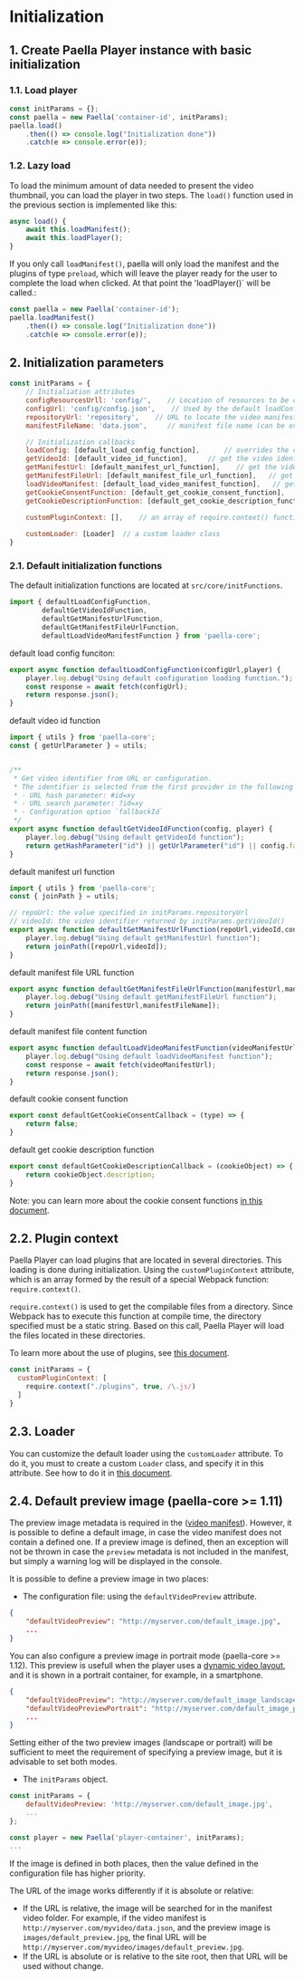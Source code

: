 # Initialization

## 1. Create Paella Player instance with basic initialization
### 1.1. Load player

```javascript
const initParams = {};
const paella = new Paella('container-id', initParams);
paella.load()
    .then(() => console.log("Initialization done"))
    .catch(e => console.error(e));
```

### 1.2. Lazy load

To load the minimum amount of data needed to present the video thumbnail, you can load the player in two steps. The `load()` function used in the previous section is implemented like this:

```javascript
async load() {
    await this.loadManifest();
    await this.loadPlayer();
}
```

If you only call `loadManifest()`, paella will only load the manifest and the plugins of type `preload`, which will leave the player ready for the user to complete the load when clicked. At that point the 'loadPlayer()` will be called.:

```javascript
const paella = new Paella('container-id');
paella.loadManifest()
    .then(() => console.log("Initialization done"))
    .catch(e => console.error(e));
```

## 2. Initialization parameters

```javascript
const initParams = {
    // Initialiation attributes
    configResourcesUrll: 'config/',    // Location of resources to be configured in the config.json file
    configUrl: 'config/config.json',    // Used by the default loadConfig function
    repositoryUrl: 'repository',    // URL to locate the video manifests (see getManifestUrl)
    manifestFileName: 'data.json',     // manifest file name (can be overrided in config.json)

    // Initialization callbacks
    loadConfig: [default_load_config_function],      // overrides the config.json file load
    getVideoId: [default_video_id_function],     // get the video identifier
    getManifestUrl: [default_manifest_url_function],    // get the video manifest url
    getManifestFileUrl: [default_manifest_file_url_function],   // get the full manifest file url
    loadVideoManifest: [default_load_video_manifest_function],   // get the manifest file content
    getCookieConsentFunction: [default_get_cookie_consent_function],    // get cookie consent preferences function
    getCookieDescriptionFunction: [default_get_cookie_description_function],    // get cookie description function
  
  	customPluginContext: [],	// an array of require.context() function call results

    customLoader: [Loader]  // a custom loader class
} 
```

### 2.1. Default initialization functions

The default initialization functions are located at `src/core/initFunctions`.

```javascript
import { defaultLoadConfigFunction,
        defaultGetVideoIdFunction,
        defaultGetManifestUrlFunction,
        defaultGetManifestFileUrlFunction,
        defaultLoadVideoManifestFunction } from 'paella-core';

```

default load config funciton:

```javascript
export async function defaultLoadConfigFunction(configUrl,player) {
    player.log.debug("Using default configuration loading function.");
    const response = await fetch(configUrl);
    return response.json();
}
```

default video id function

```javascript
import { utils } from 'paella-core';
const { getUrlParameter } = utils;


/**
 * Get video identifier from URL or configuration.
 * The identifier is selected from the first provider in the following order:
 * - URL hash parameter: #id=xy
 * - URL search parameter: ?id=xy
 * - Configuration option `fallbackId`
 */
export async function defaultGetVideoIdFunction(config, player) {
    player.log.debug("Using default getVideoId function");
    return getHashParameter("id") || getUrlParameter("id") || config.fallbackId;
}
```

default manifest url function

```javascript
import { utils } from 'paella-core';
const { joinPath } = utils;

// repoUrl: the value specified in initParams.repositoryUrl
// videoId: the video identifier returned by initParams.getVideoId()
export async function defaultGetManifestUrlFunction(repoUrl,videoId,config,player) {
    player.log.debug("Using default getManifestUrl function");
    return joinPath([repoUrl,videoId]);
}
```

default manifest file URL function

```javascript
export async function defaultGetManifestFileUrlFunction(manifestUrl,manifestFileName,config,player) {
    player.log.debug("Using default getManifestFileUrl function");
    return joinPath([manifestUrl,manifestFileName]);
}
```

default manifest file content function

```javascript
export async function defaultLoadVideoManifestFunction(videoManifestUrl,config,player) {
    player.log.debug("Using default loadVideoManifest function");
    const response = await fetch(videoManifestUrl);
    return response.json();
}
```

default cookie consent function

```javascript
export const defaultGetCookieConsentCallback = (type) => {
    return false;
}
```

default get cookie description function 

```javascript
export const defaultGetCookieDescriptionCallback = (cookieObject) => {
    return cookieObject.description;
}
```

Note: you can learn more about the cookie consent functions [in this document](cookie_consent.md).

## 2.2. Plugin context

Paella Player can load plugins that are located in several directories. This loading is done during initialization. Using the `customPluginContext` attribute, which is an array formed by the result of a special Webpack function: `require.context()`. 

`require.context()` is used to get the compilable files from a directory. Since Webpack has to execute this function at compile time, the directory specified must be a static string. Based on this call, Paella Player will load the files located in these directories.

To learn more about the use of plugins, see [this document](plugins.md).

```javascript
const initParams = {
  customPluginContext: [
    require.context("./plugins", true, /\.js/)
  ]
}
```

## 2.3. Loader

You can customize the default loader using the `customLoader` attribute. To do it, you must to create a custom `Loader` class, and specify it in this attribute. See how to do it in [this document](loader.md).

## 2.4. Default preview image (paella-core >= 1.11)

The preview image metadata is required in the ([video manifest](video_manifest.md)). However, it is possible to define a default image, in case the video manifest does not contain a defined one. If a preview image is defined, then an exception will not be thrown in case the `preview` metadata is not included in the manifest, but simply a warning log will be displayed in the console.

It is possible to define a preview image in two places:

- The configuration file: using the `defaultVideoPreview` attribute.

```json
{
    "defaultVideoPreview": "http://myserver.com/default_image.jpg",
    ...
}
```

You can also configure a preview image in portrait mode (paella-core >= 1.12). This preview is usefull when the player uses a [dynamic video layout](video_layout.md), and it is shown in a portrait container, for example, in a smartphone.

```json
{
    "defaultVideoPreview": "http://myserver.com/default_image_landscape.jpg",
    "defaultVideoPreviewPortrait": "http://myserver.com/default_image_portrait.jpg",
    ...
}
```

Setting either of the two preview images (landscape or portrait) will be sufficient to meet the requirement of specifying a preview image, but it is advisable to set both modes.

- The `initParams` object.

```js
const initParams = {
    defaultVideoPreview: 'http://myserver.com/default_image.jpg',
    ...
};

const player = new Paella('player-container', initParams);
...
```

If the image is defined in both places, then the value defined in the configuration file has higher priority.

The URL of the image works differently if it is absolute or relative:

- If the URL is relative, the image will be searched for in the manifest video folder. For example, if the video manifest is `http://myserver.com/myvideo/data.json`, and the preview image is `images/default_preview.jpg`, the final URL will be `http://myserver.com/myvideo/images/default_preview.jpg`.
- If the URL is absolute or is relative to the site root, then that URL will be used without change.

